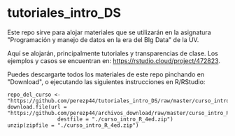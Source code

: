 # tutoriales_intro_DS

Este repo sirve para alojar materiales que se utilizarán en la asignatura "Programación y manejo de datos en la era del BIg Data" de la UV.

Aquí se alojarán, principalmente tutoriales y transparencias de clase. 
Los ejemplos y casos se encuentran en: <https://rstudio.cloud/project/472823>.

Puedes descargarte todos los materiales de este repo pinchando en "Download", o ejecutando las siguientes instrucciones en R/RStudio:

```
repo_del_curso <- "https://github.com/perezp44/tutoriales_intro_DS/raw/master/curso_intro_R_4ed.zip"
download.file(url = "https://github.com/perezp44/archivos_download/raw/master/curso_intro_R_4ed.zip", 
                destfile = "./curso_intro_R_4ed.zip")
unzip(zipfile = "./curso_intro_R_4ed.zip")
```
